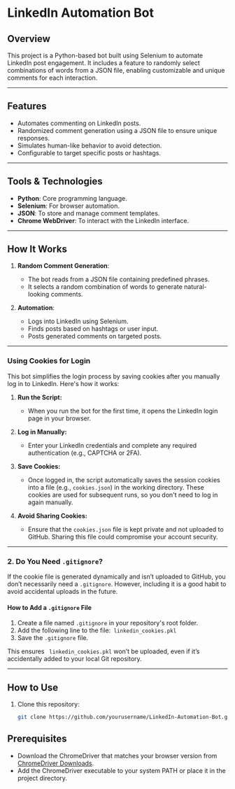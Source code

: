 # LinkedIn Automation Bot

## Overview
This project is a Python-based bot built using Selenium to automate LinkedIn post engagement. It includes a feature to randomly select combinations of words from a JSON file, enabling customizable and unique comments for each interaction.

---

## Features
- Automates commenting on LinkedIn posts.
- Randomized comment generation using a JSON file to ensure unique responses.
- Simulates human-like behavior to avoid detection.
- Configurable to target specific posts or hashtags.

---

## Tools & Technologies
- **Python**: Core programming language.
- **Selenium**: For browser automation.
- **JSON**: To store and manage comment templates.
- **Chrome WebDriver**: To interact with the LinkedIn interface.

---

## How It Works
1. **Random Comment Generation**:
   - The bot reads from a JSON file containing predefined phrases.
   - It selects a random combination of words to generate natural-looking comments.

2. **Automation**:
   - Logs into LinkedIn using Selenium.
   - Finds posts based on hashtags or user input.
   - Posts generated comments on targeted posts.

---

### Using Cookies for Login
This bot simplifies the login process by saving cookies after you manually log in to LinkedIn. Here's how it works:

1. **Run the Script:**
   - When you run the bot for the first time, it opens the LinkedIn login page in your browser.

2. **Log in Manually:**
   - Enter your LinkedIn credentials and complete any required authentication (e.g., CAPTCHA or 2FA).

3. **Save Cookies:**
   - Once logged in, the script automatically saves the session cookies into a file (e.g., `cookies.json`) in the working directory. These cookies are used for subsequent runs, so you don't need to log in again manually.

4. **Avoid Sharing Cookies:**
   - Ensure that the `cookies.json` file is kept private and not uploaded to GitHub. Sharing this file could compromise your account security.

---

### **2. Do You Need `.gitignore`?**
If the cookie file is generated dynamically and isn’t uploaded to GitHub, you don’t necessarily need a `.gitignore`. However, including it is a good habit to avoid accidental uploads in the future.

#### **How to Add a `.gitignore` File**
1. Create a file named `.gitignore` in your repository's root folder.
2. Add the following line to the file:` linkedin_cookies.pkl`
3. Save the `.gitignore` file.

This ensures ` linkedin_cookies.pkl` won’t be uploaded, even if it’s accidentally added to your local Git repository.

---

## How to Use
1. Clone this repository:
   ```bash
   git clone https://github.com/yourusername/LinkedIn-Automation-Bot.git
   
## Prerequisites
- Download the ChromeDriver that matches your browser version from [ChromeDriver Downloads](https://chromedriver.chromium.org/downloads).
- Add the ChromeDriver executable to your system PATH or place it in the project directory.
